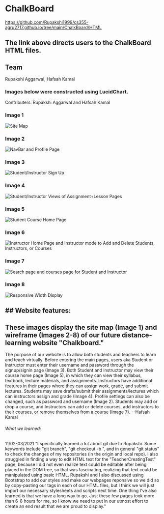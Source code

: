 # ChalkBoard
https://github.com/Rupakshi1999/cs355-agru2717.github.io/tree/main/ChalkBoard/HTML

## The link above directs users to the ChalkBoard HTML files.

## Team
Rupakshi Aggarwal, Hafsah Kamal

### Images below were constructed using LucidChart. 
Contributers: Rupakshi Aggarwal and Hafsah Kamal
### Image 1
![Site Map](Images/Site_map.jpeg)
### Image 2
![NavBar and Profile Page](Images/Website_wireframe.jpeg)
### Image 3
![Student/Instructor Sign Up](Images/Website_wireframe-2.jpeg)
### Image 4
![Student/Instructor Views of Assignment+Lesson Pages](Images/Website_wireframe-3.jpeg)
### Image 5
![Student Course Home Page](Images/Website_wireframe-4.jpeg)
### Image 6
![Instructor Home Page and Instructor mode to Add and Delete Students, Instructors, or Courses](Images/Website_wireframe-5.jpeg)
### Image 7
![Search page and courses page for Student and Instructor](Images/Website_wireframe-6.jpeg)
### Image 8
![Responsive Width Display](Images/Different_screen_sizes.jpeg)
## ## Website features:

## These images display the site map (Image 1) and wireframe (Images 2-8) of our future distance-learning website "Chalkboard." 
The purpose of our website is to allow both students and teachers to learn and teach virtually. 
Before entering the main pages, users aka Student or Instructor must enter their username and password through the signup/signin page (Image 3).
Both Student and Instructor may view their course home page (Image 5), in which 
they can view their syllabus, textbook, lecture materials, and assignments.
Instructors have additional features in their pages where they can assign work, 
grade, and submit lectures. Students may save drafts/submit their assignments/lectures
which can instructors assign and grade (Image 4). 
Profile settings can also be changed, such as password and username (Image 2).
Students may add or drop a course, and Instructors can add or delete courses, 
add instructors to their courses, or remove themselves from a course (Image 7). --Hafsah Kamal

###### What we learned:
11/02-03/2021
"I specifically learned a lot about git due to Rupakshi. Some keywords include "git branch", "git checkout -b <name>", and in general "git status" to check the changes of my repositories (in the origin and local repo). I also struggled in finding a way to edit HTML text for the "TeacherCreatingTest" page, because I did not even realize text could be editable after being placed in the DOM tree, so that was fascinating, realizing that text could be manipulated using basic HTML.
  Rupakshi and I also discussed using Bootstrap to add our styles and make our webpages reponsive so we did so by copy-pasting our <head> tags in each of our HTML files, but I think we will just import our necessary stylesheets and scripts next time.
  One thing I've also learned is that we have a long way to go. Just these few pages took more than 6-8 hours for me, so I know we need to put in our utmost effort to create an end result that we are proud to display."
